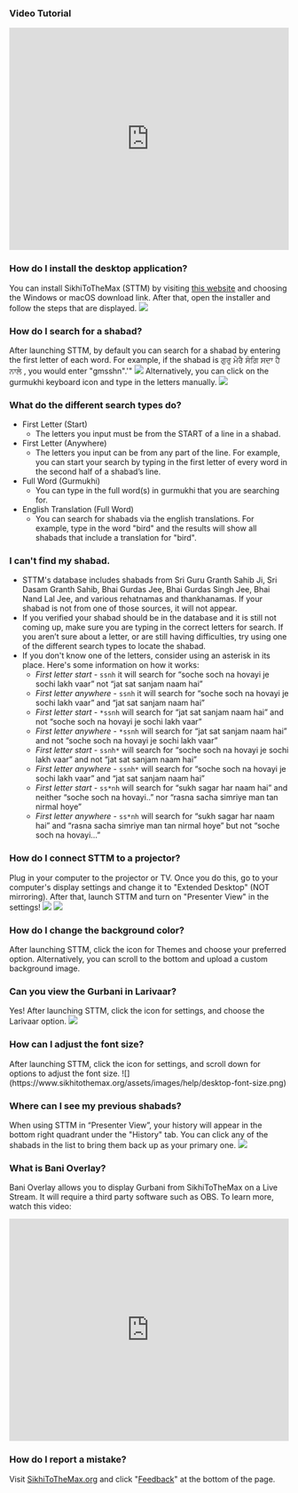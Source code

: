 ###  Video Tutorial

<div class="video-wrapper"><iframe width="100%" height="400px" src="https://www.youtube.com/embed/ZDX8nPkDBSc" frameborder="0" allow="autoplay; encrypted-media" allowfullscreen=""></iframe></div>

### How do I install the desktop application?

You can install SikhiToTheMax (STTM) by visiting [this website](https://khalisfoundation.org/portfolio/sikhitothemax-everywhere/) and choosing the Windows or macOS download link. After that, open the installer and follow the steps that are displayed. ![](https://www.sikhitothemax.org/assets/images/help/desktop-search-ex.png)

### How do I search for a shabad?

After launching STTM, by default you can search for a shabad by entering the first letter of each word. For example, if the shabad is ਗੁਰੁ ਮੇਰੈ ਸੰਗਿ ਸਦਾ ਹੈ ਨਾਲੇ , you would enter "gmsshn".'" ![](https://www.sikhitothemax.org/assets/images/help/desktop-search-ex.png) Alternatively, you can click on the gurmukhi keyboard icon and type in the letters manually. ![](https://www.sikhitothemax.org/assets/images/help/desktop-keyboard.png)

### What do the different search types do?

*   First Letter (Start)
    *   The letters you input must be from the START of a line in a shabad.
*   First Letter (Anywhere)
    *   The letters you input can be from any part of the line. For example, you can start your search by typing in the first letter of every word in the second half of a shabad’s line.
*   Full Word (Gurmukhi)
    *   You can type in the full word(s) in gurmukhi that you are searching for.
*   English Translation (Full Word)
    *   You can search for shabads via the english translations. For example, type in the word "bird" and the results will show all shabads that include a translation for "bird".

### I can't find my shabad.

*   STTM's database includes shabads from Sri Guru Granth Sahib Ji, Sri Dasam Granth Sahib, Bhai Gurdas Jee, Bhai Gurdas Singh Jee, Bhai Nand Lal Jee, and various rehatnamas and thankhanamas. If your shabad is not from one of those sources, it will not appear.
*   If you verified your shabad should be in the database and it is still not coming up, make sure you are typing in the correct letters for search. If you aren’t sure about a letter, or are still having difficulties, try using one of the different search types to locate the shabad.
*   If you don't know one of the letters, consider using an asterisk in its place. Here's some information on how it works:
    *   *First letter start* - 
        `ssnh` it will search for “soche soch na hovayi je sochi lakh vaar”  not “jat sat sanjam naam hai”
    *   *First letter anywhere* - 
        `ssnh` it will search for “soche soch na hovayi je sochi lakh vaar” and “jat sat sanjam naam hai”
    *   *First letter start* - 
        `*ssnh` will search for “jat sat sanjam naam hai” and not “soche soch na hovayi je sochi lakh vaar”
    *   *First letter anywhere* - 
        `*ssnh` will search for “jat sat sanjam naam hai” and not “soche soch na hovayi je sochi lakh vaar”
    *   *First letter start* - 
        `ssnh*` will search for “soche soch na hovayi je sochi lakh vaar” and not  “jat sat sanjam naam hai”
    *   *First letter anywhere* - 
        `ssnh*` will search for “soche soch na hovayi je sochi lakh vaar” and  “jat sat sanjam naam hai”
    *   *First letter start* - 
        `ss*nh` will search for “sukh sagar har naam hai” and neither “soche soch na hovayi..” nor “rasna sacha simriye man tan nirmal hoye”
    *   *First letter anywhere* - 
        `ss*nh` will search for “sukh sagar har naam hai” and “rasna sacha simriye man tan nirmal hoye” but not “soche soch na hovayi…”

### How do I connect STTM to a projector?

Plug in your computer to the projector or TV. Once you do this, go to your computer's display settings and change it to "Extended Desktop" (NOT mirroring). After that, launch STTM and turn on "Presenter View" in the settings! ![](https://www.sikhitothemax.org/assets/images/help/desktop-extend-pc.png) ![](https://www.sikhitothemax.org/assets/images/help/desktop-extend-mac.png)

### How do I change the background color?

After launching STTM, click the icon for Themes and choose your preferred option. Alternatively, you can scroll to the bottom and upload a custom background image.

### Can you view the Gurbani in Larivaar?

Yes! After launching STTM, click the icon for settings, and choose the Larivaar option. ![](https://www.sikhitothemax.org/assets/images/help/desktop-larivaar.png)</div>


### How can I adjust the font size?

<div>After launching STTM, click the icon for settings, and scroll down for options to adjust the font size. ![](https://www.sikhitothemax.org/assets/images/help/desktop-font-size.png)</div>

### Where can I see my previous shabads?

When using STTM in “Presenter View”, your history will appear in the bottom right quadrant under the "History" tab. You can click any of the shabads in the list to bring them back up as your primary one. ![](https://www.sikhitothemax.org/assets/images/help/desktop-history.png)

### What is Bani Overlay?

Bani Overlay allows you to display Gurbani from SikhiToTheMax on a Live Stream. It will require a third party software such as OBS. To learn more, watch this video: 

<div class="video-wrapper"><iframe width="100%" height="400px" src="https://www.youtube.com/embed/WrckmAcwboM" frameborder="0" allow="autoplay; encrypted-media" allowfullscreen=""></iframe></div>

### How do I report a mistake?

Visit [SikhiToTheMax.org](https://sikhitothemax.org) and click "[Feedback](https://goo.gl/plk23h)" at the bottom of the page.
